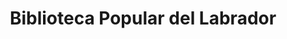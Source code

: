 ---
title: "Biblioteca Popular del Labrador"
url: /san-isidro/biblioteca-popular-del-labrador/
shop: Bücher
---